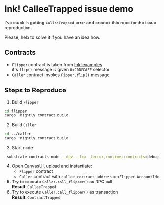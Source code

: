 # Ink! CalleeTrapped issue demo
I've stuck in getting `CalleeTrapped` error and created this repo for the issue reproduction.  

Please, help to solve it if you have an idea how. 

## Contracts
+ `Flipper` contract is taken from [Ink! examples](https://github.com/paritytech/ink/tree/master/examples)  
  it's `flip()` message is given `0xC0DECAFE` selector 
+ `Caller` contract invokes `Fipper.flip()` message

## Steps to Reproduce
1. Build `Flipper`  
  ```bash
  cd flipper
  cargo +nightly contract build
  ```
2. Build `Caller`  
  ```bash
  cd ../caller
  cargo +nightly contract build
  ```
3. Start node  
  ```bash
   substrate-contracts-node --dev --tmp -lerror,runtime::contracts=debug 
  ```   
4. Open [CanvasUI](https://paritytech.github.io/canvas-ui/#/), upload and instantiate:
   - `Flipper` contract
   - `Caller` contract with `callee_contract_address` = `<Flipper AccountId>`
5. Try to execute `Caller.call_flipper()` as RPC call  
   **Result**: `CalleeTrapped`
5. Try to execute `Caller.call_flipper()` as transaction  
   **Result**: `ContractTrapped`